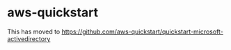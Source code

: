 # aws-quickstart

This has moved to https://github.com/aws-quickstart/quickstart-microsoft-activedirectory
